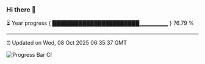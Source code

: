 ### Hi there 👋

⏳ Year progress { ███████████████████████▁▁▁▁▁▁▁ } 76.79 %

---

⏰ Updated on Wed, 08 Oct 2025 06:35:37 GMT

![Progress Bar CI](https://github.com/ZhaoGui/ZhaoGui/workflows/Progress%20Bar%20CI/badge.svg)
